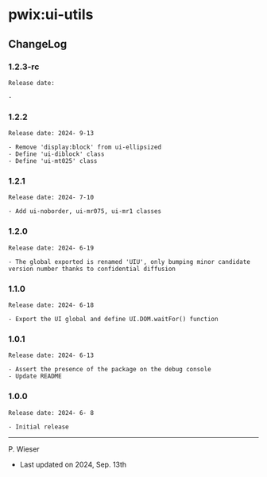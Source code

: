 # pwix:ui-utils

## ChangeLog

### 1.2.3-rc

    Release date: 

    - 

### 1.2.2

    Release date: 2024- 9-13

    - Remove 'display:block' from ui-ellipsized
    - Define 'ui-diblock' class
    - Define 'ui-mt025' class

### 1.2.1

    Release date: 2024- 7-10

    - Add ui-noborder, ui-mr075, ui-mr1 classes

### 1.2.0

    Release date: 2024- 6-19

    - The global exported is renamed 'UIU', only bumping minor candidate version number thanks to confidential diffusion

### 1.1.0

    Release date: 2024- 6-18

    - Export the UI global and define UI.DOM.waitFor() function

### 1.0.1

    Release date: 2024- 6-13

    - Assert the presence of the package on the debug console
    - Update README

### 1.0.0

    Release date: 2024- 6- 8

    - Initial release

---
P. Wieser
- Last updated on 2024, Sep. 13th

